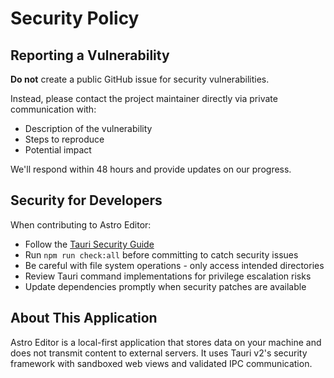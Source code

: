 # Security Policy

## Reporting a Vulnerability

**Do not** create a public GitHub issue for security vulnerabilities.

Instead, please contact the project maintainer directly via private communication with:

- Description of the vulnerability
- Steps to reproduce
- Potential impact

We'll respond within 48 hours and provide updates on our progress.

## Security for Developers

When contributing to Astro Editor:

- Follow the [Tauri Security Guide](https://tauri.app/v1/guides/building/security)
- Run `npm run check:all` before committing to catch security issues
- Be careful with file system operations - only access intended directories
- Review Tauri command implementations for privilege escalation risks
- Update dependencies promptly when security patches are available

## About This Application

Astro Editor is a local-first application that stores data on your machine and does not transmit content to external servers. It uses Tauri v2's security framework with sandboxed web views and validated IPC communication.
